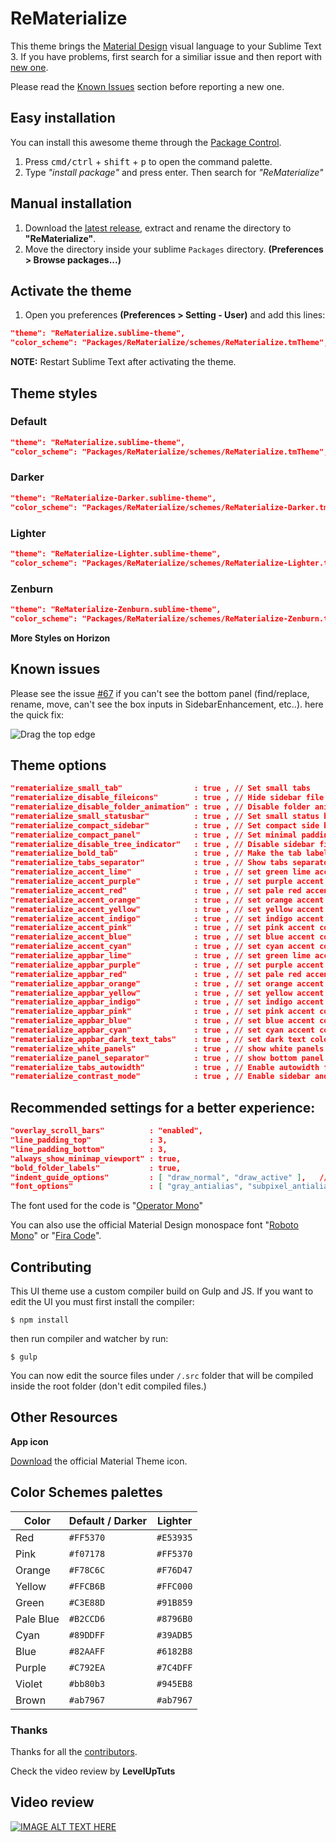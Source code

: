 # ReMaterialize

This theme brings the [Material Design](http://www.google.com/design/) visual language to your Sublime Text 3. If you have problems, first search for a similiar issue and then report with [new one](https://github.com/thecodechef/ReMaterialize/issues/new).

Please read the [Known Issues](https://github.com/thecodechef/ReMaterialize#known-issues) section before reporting a new one.

## Easy installation
You can install this awesome theme through the [Package Control](https://packagecontrol.io/installation).

1. Press <kbd>cmd/ctrl</kbd> + <kbd>shift</kbd> + <kbd>p</kbd> to open the command palette.
2. Type *"install package"* and press enter. Then search for *"ReMaterialize"*


## Manual installation

1. Download the [latest release](https://github.com/thecodechef/ReMaterialize/releases/latest), extract and rename the directory to **"ReMaterialize"**.
2. Move the directory inside your sublime `Packages` directory. **(Preferences > Browse packages...)**

## Activate the theme

1. Open you preferences **(Preferences > Setting - User)** and add this lines:

```json
"theme": "ReMaterialize.sublime-theme",
"color_scheme": "Packages/ReMaterialize/schemes/ReMaterialize.tmTheme",
```

**NOTE:** Restart Sublime Text after activating the theme.

## Theme styles

### Default
```json
"theme": "ReMaterialize.sublime-theme",
"color_scheme": "Packages/ReMaterialize/schemes/ReMaterialize.tmTheme",
```

### Darker
```json
"theme": "ReMaterialize-Darker.sublime-theme",
"color_scheme": "Packages/ReMaterialize/schemes/ReMaterialize-Darker.tmTheme",
```

### Lighter
```json
"theme": "ReMaterialize-Lighter.sublime-theme",
"color_scheme": "Packages/ReMaterialize/schemes/ReMaterialize-Lighter.tmTheme",
```

### Zenburn
```json
"theme": "ReMaterialize-Zenburn.sublime-theme",
"color_scheme": "Packages/ReMaterialize/schemes/ReMaterialize-Zenburn.tmTheme",
```

**More Styles on Horizon**

## Known issues
Please see the issue [#67](https://github.com/equinusocio/material-theme/issues/67) if you can't see the bottom panel (find/replace, rename, move, can't see the box inputs in SidebarEnhancement, etc..). here the quick fix:

![Drag the top edge](https://cloud.githubusercontent.com/assets/474329/8178894/a0dd09c0-1412-11e5-8ecf-f7f9ade439ae.gif)

## Theme options

```json
"rematerialize_small_tab"                : true , // Set small tabs
"rematerialize_disable_fileicons"        : true , // Hide sidebar file type icons
"rematerialize_disable_folder_animation" : true , // Disable folder animation
"rematerialize_small_statusbar"          : true , // Set small status bar
"rematerialize_compact_sidebar"          : true , // Set compact side bar
"rematerialize_compact_panel"            : true , // Set minimal padding for the search panel
"rematerialize_disable_tree_indicator"   : true , // Disable sidebar file indicator
"rematerialize_bold_tab"                 : true , // Make the tab labels bolder
"rematerialize_tabs_separator"           : true , // Show tabs separator, this disables tab hover animation
"rematerialize_accent_lime"              : true , // set green lime accent color
"rematerialize_accent_purple"            : true , // set purple accent color
"rematerialize_accent_red"               : true , // set pale red accent color
"rematerialize_accent_orange"            : true , // set orange accent color
"rematerialize_accent_yellow"            : true , // set yellow accent color
"rematerialize_accent_indigo"            : true , // set indigo accent color
"rematerialize_accent_pink"              : true , // set pink accent color
"rematerialize_accent_blue"              : true , // set blue accent color
"rematerialize_accent_cyan"              : true , // set cyan accent color
"rematerialize_appbar_lime"              : true , // set green lime accent color
"rematerialize_appbar_purple"            : true , // set purple accent color
"rematerialize_appbar_red"               : true , // set pale red accent color
"rematerialize_appbar_orange"            : true , // set orange accent color
"rematerialize_appbar_yellow"            : true , // set yellow accent color
"rematerialize_appbar_indigo"            : true , // set indigo accent color
"rematerialize_appbar_pink"              : true , // set pink accent color
"rematerialize_appbar_blue"              : true , // set blue accent color
"rematerialize_appbar_cyan"              : true , // set cyan accent color
"rematerialize_appbar_dark_text_tabs"    : true , // set dark text color on tabs
"rematerialize_white_panels"             : true , // show white panels
"rematerialize_panel_separator"          : true , // show bottom panel separator
"rematerialize_tabs_autowidth"           : true , // Enable autowidth for tabs
"rematerialize_contrast_mode"            : true , // Enable sidebar and panels contrast mode
```

## Recommended settings for a better experience:

```json
"overlay_scroll_bars"          : "enabled",
"line_padding_top"             : 3,
"line_padding_bottom"          : 3,
"always_show_minimap_viewport" : true,
"bold_folder_labels"           : true,
"indent_guide_options"         : [ "draw_normal", "draw_active" ],   // Highlight active indent
"font_options"                 : [ "gray_antialias", "subpixel_antialias" ],    // On retina Mac & Windows
```

The font used for the code is "[Operator Mono](http://www.typography.com/blog/introducing-operator)"

You can also use the official Material Design monospace font "[Roboto Mono](https://www.google.com/fonts/specimen/Roboto+Mono)" or "[Fira Code](https://github.com/tonsky/FiraCode)".

## Contributing

This UI theme use a custom compiler build on Gulp and JS. If you want to edit the UI you must first install the compiler:

```
$ npm install
```
then run compiler and watcher by run:

```
$ gulp
```
You can now edit the source files under `/.src` folder that will be compiled inside the root folder (don't edit compiled files.)

## Other Resources

**App icon**

[Download](https://dribbble.com/shots/2104476-Material-Theme-for-Sublime-Text-3/attachments/380650) the official Material Theme icon.

## Color Schemes palettes

Color             | Default / Darker |  Lighter   |
---               | ---              |  ---       |
Red               | `#FF5370`        |  `#E53935` |
Pink              | `#f07178`        |  `#FF5370` |
Orange            | `#F78C6C`        |  `#F76D47` |
Yellow            | `#FFCB6B`        |  `#FFC000` |
Green             | `#C3E88D`        |  `#91B859` |
Pale Blue         | `#B2CCD6`        |  `#8796B0` |
Cyan              | `#89DDFF`        |  `#39ADB5` |
Blue              | `#82AAFF`        |  `#6182B8` |
Purple            | `#C792EA`        |  `#7C4DFF` |
Violet            | `#bb80b3`        |  `#945EB8` |
Brown             | `#ab7967`        |  `#ab7967` |

### Thanks
Thanks for all the [contributors](https://github.com/equinusocio/material-theme/graphs/contributors).

Check the video review by **LevelUpTuts**

## Video review
[![IMAGE ALT TEXT HERE](http://img.youtube.com/vi/6eqgrCxprOI/0.jpg)](http://www.youtube.com/watch?v=6eqgrCxprOI)